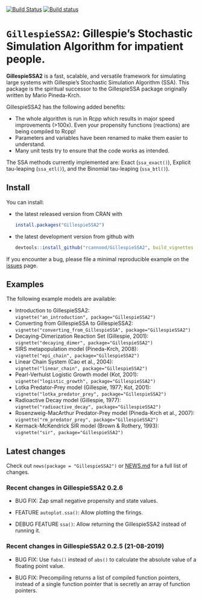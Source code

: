 
<!-- README.md is generated from README.Rmd. Please edit that file -->

[![Build
Status](https://travis-ci.org/rcannood/GillespieSSA2.svg?branch=master)](https://travis-ci.org/rcannood/GillespieSSA2)
[![Build
status](https://ci.appveyor.com/api/projects/status/5kw9ynlc1mmehrcj?svg=true)](https://ci.appveyor.com/project/rcannood/gillespiessa2)

# `GillespieSSA2`: Gillespie’s Stochastic Simulation Algorithm for impatient people.

**GillespieSSA2** is a fast, scalable, and versatile framework for
simulating large systems with Gillespie’s Stochastic Simulation
Algorithm (SSA). This package is the spiritual successor to the
GillespieSSA package originally written by Mario Pineda-Krch.

GillespieSSA2 has the following added benefits:

  - The whole algorithm is run in Rcpp which results in major speed
    improvements (\>100x). Even your propensity functions (reactions)
    are being compiled to Rcpp\!
  - Parameters and variables have been renamed to make them easier to
    understand.
  - Many unit tests try to ensure that the code works as intended.

The SSA methods currently implemented are: Exact (`ssa_exact()`),
Explicit tau-leaping (`ssa_etl()`), and the Binomial tau-leaping
(`ssa_btl()`).

## Install

You can install:

  - the latest released version from CRAN with
    
    ``` r
    install.packages("GillespieSSA2")
    ```

  - the latest development version from github
    with
    
    ``` r
    devtools::install_github("rcannood/GillespieSSA2", build_vignettes = TRUE)
    ```

If you encounter a bug, please file a minimal reproducible example on
the [issues](https://github.com/rcannood/GillespieSSA2/issues) page.

## Examples

The following example models are available:

  - Introduction to GillespieSSA2:  
    `vignette("an_introduction", package="GillespieSSA2")`
  - Converting from GillespieSSA to GillespieSSA2:  
    `vignette("converting_from_GillespieSSA", package="GillespieSSA2")`
  - Decaying-Dimerization Reaction Set (Gillespie, 2001):  
    `vignette("decaying_dimer", package="GillespieSSA2")`
  - SIRS metapopulation model (Pineda-Krch, 2008):  
    `vignette("epi_chain", package="GillespieSSA2")`
  - Linear Chain System (Cao et al., 2004):  
    `vignette("linear_chain", package="GillespieSSA2")`
  - Pearl-Verhulst Logistic Growth model (Kot, 2001):  
    `vignette("logistic_growth", package="GillespieSSA2")`
  - Lotka Predator-Prey model (Gillespie, 1977; Kot, 2001):  
    `vignette("lotka_predator_prey", package="GillespieSSA2")`
  - Radioactive Decay model (Gillespie, 1977):  
    `vignette("radioactive_decay", package="GillespieSSA2")`
  - Rosenzweig-MacArthur Predator-Prey model (Pineda-Krch et al.,
    2007):  
    `vignette("rm_predator_prey", package="GillespieSSA2")`
  - Kermack-McKendrick SIR model (Brown & Rothery, 1993):  
    `vignette("sir", package="GillespieSSA2")`

## Latest changes

Check out `news(package = "GillespieSSA2")` or [NEWS.md](NEWS.md) for a
full list of changes.

<!-- This section gets automatically generated from NEWS.md -->

### Recent changes in GillespieSSA2 0.2.6

  - BUG FIX: Zap small negative propensity and state values.

  - FEATURE `autoplot.ssa()`: Allow plotting the firings.

  - DEBUG FEATURE `ssa()`: Allow returning the GillespieSSA2 instead of
    running it.

### Recent changes in GillespieSSA2 0.2.5 (21-08-2019)

  - BUG FIX: Use `fabs()` instead of `abs()` to calculate the absolute
    value of a floating point value.

  - BUG FIX: Precompiling returns a list of compiled function pointers,
    instead of a single function pointer that is secretly an array of
    function pointers.
